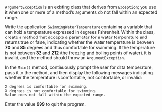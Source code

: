 `ArgumentException` is an existing class that derives from `Exception`; you use it when one or more of a method’s arguments do not fall within an expected range. 

Write the application `SwimmingWaterTemperature` containing a variable that can hold a temperature expressed in degrees Fahrenheit. Within the class, create a method that accepts a parameter for a water temperature and returns true or false, indicating whether the water temperature is between **70** and **85** degrees and thus comfortable for swimming. If the temperature is not between **32** and **212** (the freezing and boiling points of water), it is invalid, and the method should throw an `ArgumentException`. 

In the `Main()` method, continuously prompt the user for data temperature, pass it to the method, and then display the following messages indicating whether the temperature is comfortable, not comfortable, or invalid:
```
X degrees is comfortable for swimming.
X degrees is not comfortable for swimming.
Value does not fall within the expected range.
```

Enter the value **999** to quit the program. 
